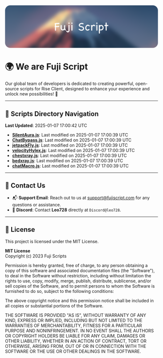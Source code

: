![Banner](.github/b.webp)

# 🌍 **We are Fuji Script**

Our global team of developers is dedicated to creating powerful, open-source scripts for Rise Client, designed to enhance your experience and unlock new possibilities! 🌟

---
<!-- SCRIPTS_NAVIGATION_START -->
## 📂 **Scripts Directory Navigation**

**Last Updated**: 2025-01-07 17:00:42 UTC

- **[SilentAura.js](scripts/SilentAura.js)**: Last modified on 2025-01-07 17:00:39 UTC
- **[ChatBypass.js](scripts/ChatBypass.js)**: Last modified on 2025-01-07 17:00:39 UTC
- **[jetpackFly.js](scripts/jetpackFly.js)**: Last modified on 2025-01-07 17:00:39 UTC
- **[velocityHylex.js](scripts/velocityHylex.js)**: Last modified on 2025-01-07 17:00:39 UTC
- **[chestxray.js](scripts/chestxray.js)**: Last modified on 2025-01-07 17:00:39 UTC
- **[bedxray.js](scripts/bedxray.js)**: Last modified on 2025-01-07 17:00:39 UTC
- **[chatMacro.js](scripts/chatMacro.js)**: Last modified on 2025-01-07 17:00:39 UTC

<!-- SCRIPTS_NAVIGATION_END -->

---

## 💬 **Contact Us**  
- 📬 **Support Email**: Reach out to us at [support@fujiscript.com](mailto:support@fujiscript.com) for any questions or assistance.  
- 💬 **Discord**: Contact **Leo728** directly at `Discord@leo728`.

---

## 📜 **License**

This project is licensed under the MIT License.  

**MIT License**  
Copyright (c) 2023 Fuji Scripts  

Permission is hereby granted, free of charge, to any person obtaining a copy of this software and associated documentation files (the "Software"), to deal in the Software without restriction, including without limitation the rights to use, copy, modify, merge, publish, distribute, sublicense, and/or sell copies of the Software, and to permit persons to whom the Software is furnished to do so, subject to the following conditions:  

The above copyright notice and this permission notice shall be included in all copies or substantial portions of the Software.  

THE SOFTWARE IS PROVIDED "AS IS", WITHOUT WARRANTY OF ANY KIND, EXPRESS OR IMPLIED, INCLUDING BUT NOT LIMITED TO THE WARRANTIES OF MERCHANTABILITY, FITNESS FOR A PARTICULAR PURPOSE AND NONINFRINGEMENT. IN NO EVENT SHALL THE AUTHORS OR COPYRIGHT HOLDERS BE LIABLE FOR ANY CLAIM, DAMAGES OR OTHER LIABILITY, WHETHER IN AN ACTION OF CONTRACT, TORT OR OTHERWISE, ARISING FROM, OUT OF OR IN CONNECTION WITH THE SOFTWARE OR THE USE OR OTHER DEALINGS IN THE SOFTWARE.  
